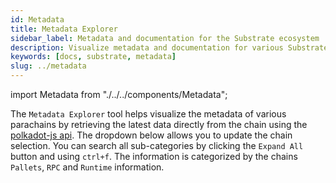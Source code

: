 ```yaml
---
id: Metadata
title: Metadata Explorer
sidebar_label: Metadata and documentation for the Substrate ecosystem
description: Visualize metadata and documentation for various Substrate chains.
keywords: [docs, substrate, metadata]
slug: ../metadata
---
```


import Metadata from "./../../components/Metadata";

The `Metadata Explorer` tool helps visualize the metadata of various parachains by retrieving the
latest data directly from the chain using the [polkadot-js api](https://github.com/polkadot-js/api).
The dropdown below allows you to update the chain selection. You can search all sub-categories by
clicking the `Expand All` button and using `ctrl+f`. The information is categorized by the chains
`Pallets`, `RPC` and `Runtime` information.

<Metadata version="V14"/>
